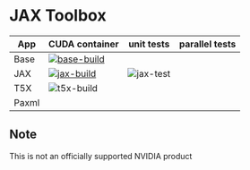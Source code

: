# JAX Toolbox

| App                               | CUDA container              | unit tests  | parallel tests |
| --------------------------------- | --------------------------- | ----------- | -------------- |
| Base                              | [![base-build]][base-image] |             |                |
| JAX                               | [![jax-build]][jax-image]   | ![jax-test] |                |
| T5X                               | ![t5x-build]                |             |                |
| Paxml                             |                             |             |                |

[base-build]: https://img.shields.io/github/actions/workflow/status/NVIDIA/JAX-Toolbox/base-build.yaml?label=weekly&logo=docker
[jax-build]: https://img.shields.io/github/actions/workflow/status/NVIDIA/JAX-Toolbox/jax-build.yaml?label=nightly&logo=docker
[t5x-build]: https://img.shields.io/github/actions/workflow/status/NVIDIA/JAX-Toolbox/t5x-build.yaml?label=nightly&logo=docker

[jax-image]: https://github.com/NVIDIA/JAX-Toolbox/pkgs/container/jax
[base-image]: https://github.com/NVIDIA/JAX-Toolbox/pkgs/container/jax-toolbox

[jax-test]: https://img.shields.io/github/actions/workflow/status/NVIDIA/JAX-Toolbox/jax-test.yaml?label=V100&logo=nvidia

## Note
This is not an officially supported NVIDIA product
